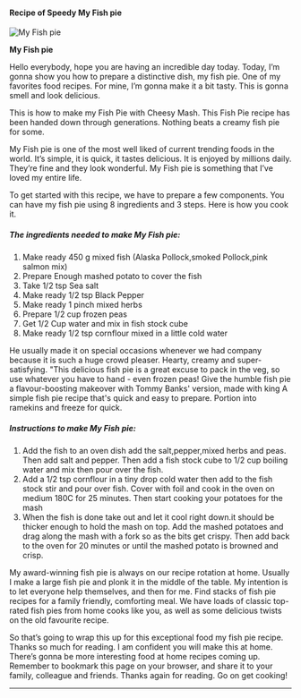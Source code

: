             

#### Recipe of Speedy My Fish pie

![My Fish pie](https://img-global.cpcdn.com/recipes/4a6917398a4cb4de/751x532cq70/my-fish-pie-recipe-main-photo.jpg)

**My Fish pie**

Hello everybody, hope you are having an incredible day today. Today, I’m gonna show you how to prepare a distinctive dish, my fish pie. One of my favorites food recipes. For mine, I’m gonna make it a bit tasty. This is gonna smell and look delicious.

This is how to make my Fish Pie with Cheesy Mash. This Fish Pie recipe has been handed down through generations. Nothing beats a creamy fish pie for some.

My Fish pie is one of the most well liked of current trending foods in the world. It’s simple, it is quick, it tastes delicious. It is enjoyed by millions daily. They’re fine and they look wonderful. My Fish pie is something that I’ve loved my entire life.

To get started with this recipe, we have to prepare a few components. You can have my fish pie using 8 ingredients and 3 steps. Here is how you cook it.

##### The ingredients needed to make My Fish pie:

1.  Make ready 450 g mixed fish (Alaska Pollock,smoked Pollock,pink salmon mix)
2.  Prepare Enough mashed potato to cover the fish
3.  Take 1/2 tsp Sea salt
4.  Make ready 1/2 tsp Black Pepper
5.  Make ready 1 pinch mixed herbs
6.  Prepare 1/2 cup frozen peas
7.  Get 1/2 Cup water and mix in fish stock cube
8.  Make ready 1/2 tsp cornflour mixed in a little cold water

He usually made it on special occasions whenever we had company because it is such a huge crowd pleaser. Hearty, creamy and super-satisfying. "This delicious fish pie is a great excuse to pack in the veg, so use whatever you have to hand - even frozen peas! Give the humble fish pie a flavour-boosting makeover with Tommy Banks' version, made with king A simple fish pie recipe that's quick and easy to prepare. Portion into ramekins and freeze for quick.

##### Instructions to make My Fish pie:

1.  Add the fish to an oven dish add the salt,pepper,mixed herbs and peas. Then add salt and pepper. Then add a fish stock cube to 1/2 cup boiling water and mix then pour over the fish.
2.  Add a 1/2 tsp cornflour in a tiny drop cold water then add to the fish stock stir and pour over fish. Cover with foil and cook in the oven on medium 180C for 25 minutes. Then start cooking your potatoes for the mash
3.  When the fish is done take out and let it cool right down.it should be thicker enough to hold the mash on top. Add the mashed potatoes and drag along the mash with a fork so as the bits get crispy. Then add back to the oven for 20 minutes or until the mashed potato is browned and crisp.

My award-winning fish pie is always on our recipe rotation at home. Usually I make a large fish pie and plonk it in the middle of the table. My intention is to let everyone help themselves, and then for me. Find stacks of fish pie recipes for a family friendly, comforting meal. We have loads of classic top-rated fish pies from home cooks like you, as well as some delicious twists on the old favourite recipe.

So that’s going to wrap this up for this exceptional food my fish pie recipe. Thanks so much for reading. I am confident you will make this at home. There’s gonna be more interesting food at home recipes coming up. Remember to bookmark this page on your browser, and share it to your family, colleague and friends. Thanks again for reading. Go on get cooking!

* * *